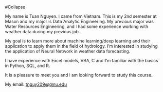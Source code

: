 #Collapse

My name is Tuan Nguyen. 
I came from Vietnam. This is my 2nd semester at Mason and my major is Data Analytic Engineering. My previous major was Water Resources Engineering, and I had some experience working with weather data during my previous job.

My goal is to learn more about machine learning/deep learning and their application to apply them in the field of hydrology. I'm interested in studying the application of Neural Network in weather data forecasting.

I have experience with Excel models, VBA, C and I'm familiar with the basics in Python, SQL, and R.

It is a pleasure to meet you and I am looking forward to study this course.

My email: tnguy209@gmu.edu
